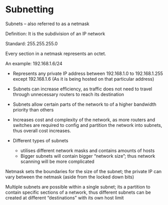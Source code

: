 # Subnetting
Subnets – also referred to as a netmask

Definition: It is the subdivision of an IP network

Standard: 255.255.255.0

Every section in a netmask represents an octet.

An example: 192.168.1.6/24

*   Represents any private IP address between 192.168.1.0 to 192.168.1.255 except 192.168.1.6 (As it is being hosted on that particular address)

*   Subnets can increase efficiency, as traffic does not need to travel through unnecessary routers to reach its destination
*   Subnets allow certain parts of the network to of a higher bandwidth priority than others
*   Increases cost and complexity of the network, as more routers and switches are required to config and partition the network into subnets, thus overall cost increases.
*   Different types of subnets
    *   utilises different network masks and contains amounts of hosts
    *   Bigger subnets will contain bigger “network size”; thus network scanning will be more complicated

Netmask sets the boundaries for the size of the subnet; the private IP can vary between the netmask (aside from the locked down bits)

Multiple subnets are possible within a single subnet; its a partition to contain specific sections of a network, thus different subnets can be created at different “destinations” with its own host limit